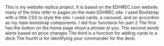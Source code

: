 This is my website replica project, It is based on the EDHREC.com website.
many of the links refer to pages on the main EDHREC site.
I used Bootstrap with a little CSS to style the site.
I used cards, a carousel, and an accordion as my main bootstrap components.
I did four functions for part 2 
The first has the button on the home page shout a phrase at you.
The second sends alerts based on price changes
The third is a function for adding cards to a deck
The fourth is for identifying your commander for the deck.

